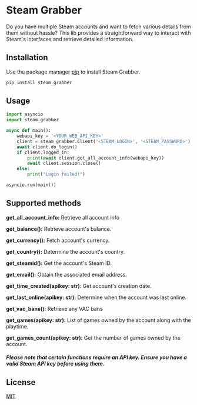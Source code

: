 # Steam Grabber

Do you have multiple Steam accounts and want to fetch various details from them without hassle? This lib provides a straightforward way to interact with Steam's interfaces and retrieve detailed information.

## Installation

Use the package manager [pip](https://pip.pypa.io/en/stable/) to install Steam Grabber.

```bash
pip install steam_grabber
```

## Usage

```python
import asyncio
import steam_grabber

async def main():
    webapi_key = '<YOUR_WEB_API_KEY>'
    client = steam_grabber.Client('<STEAM_LOGIN>', '<STEAM_PASSWORD>')
    await client.do_login()
    if client.logged_in:
        print(await client.get_all_account_info(webapi_key))
        await client.session.close()
    else:
        print("Login failed!")

asyncio.run(main())
```

## Supported methods 

**get_all_account_info:** Retrieve all account info

**get_balance():** Retrieve account's balance.

**get_currency():** Fetch account's currency.

**get_country():** Determine the account's country.

**get_steamid():** Get the account's Steam ID.

**get_email():** Obtain the associated email address.

**get_time_created(apikey: str)**: Get account's creation date.

**get_last_online(apikey: str):** Determine when the account was last online.

**get_vac_bans():** Retrieve any VAC bans

**get_games(apikey: str):** List of games owned by the account along with the playtime.

**get_games_count(apikey: str):** Get the number of games owned by the account.

##### **Please note that certain functions require an API key. Ensure you have a valid Steam API key before using them.**

## License

[MIT](https://choosealicense.com/licenses/mit/)

